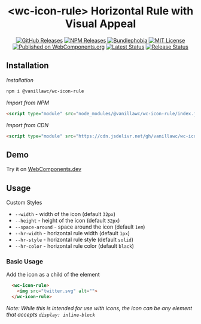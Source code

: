 <h1 align="center">&lt;wc-icon-rule&gt; Horizontal Rule with Visual Appeal</h1>

<div align="center">
  <a href="https://github.com/vanillawc/wc-icon-rule/releases"><img src="https://badgen.net/github/tag/vanillawc/wc-icon-rule" alt="GitHub Releases"></a>
  <a href="https://www.npmjs.com/package/@vanillawc/wc-icon-rule"><img src="https://badgen.net/npm/v/@vanillawc/wc-icon-rule" alt="NPM Releases"></a>
  <a href="https://bundlephobia.com/result?p=@vanillawc/wc-icon-rule"><img src="https://badgen.net/bundlephobia/minzip/@vanillawc/wc-icon-rule" alt="Bundlephobia"></a>
  <a href="https://raw.githubusercontent.com/vanillawc/wc-icon-rule/master/LICENSE"><img src="https://badgen.net/github/license/vanillawc/wc-icon-rule" alt="MIT License"></a>
  <a href="https://www.webcomponents.org/element/vanillawc/wc-icon-rule"><img src="https://img.shields.io/badge/webcomponents.org-published-blue.svg" alt="Published on WebComponents.org"></a>
  <a href="https://github.com/vanillawc/wc-icon-rule/actions"><img src="https://github.com/vanillawc/wc-icon-rule/workflows/Latest/badge.svg" alt="Latest Status"></a>
  <a href="https://github.com/vanillawc/wc-icon-rule/actions"><img src="https://github.com/vanillawc/wc-icon-rule/workflows/Release/badge.svg" alt="Release Status"></a>
</div>

## Installation

*Installation*
```sh
npm i @vanillawc/wc-icon-rule
```

*Import from NPM*
```html
<script type="module" src="node_modules/@vanillawc/wc-icon-rule/index.js"></script>
```

*Import from CDN*
```html
<script type="module" src="https://cdn.jsdelivr.net/gh/vanillawc/wc-icon-rule/index.js"></script>
```

## Demo

Try it on [WebComponents.dev](https://webcomponents.dev/edit/QfTAXd2htTqIEJowWrK6?sv=1&pm=1)

## Usage

Custom Styles

- `--width` - width of the icon (default `32px`)
- `--height` - height of the icon (default `32px`)
- `--space-around` - space around the icon (default `1em`)
- `--hr-width` - horizontal rule width (default `1px`)
- `--hr-style` - horizontal rule style (default `solid`)
- `--hr-color` - horizontal rule color (default `black`)

### Basic Usage

Add the icon as a child of the element

```html
  <wc-icon-rule>
    <img src="twitter.svg" alt="">
  </wc-icon-rule>  
```

*Note: While this is intended for use with icons, the icon can be any element that accepts `display: inline-block`*
